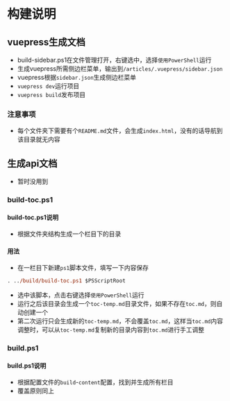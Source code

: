 # 构建说明

## vuepress生成文档

- build-sidebar.ps1在文件管理打开，右键选中，选择`使用PowerShell`运行
- 生成vuepress所需侧边栏菜单，输出到`/articles/.vuepress/sidebar.json`
- vuepress根据`sidebar.json`生成侧边栏菜单
- `vuepress dev`运行项目
- `vuepress build`发布项目

### 注意事项

- 每个文件夹下需要有个`README.md`文件，会生成`index.html`，没有的话导航到该目录就无内容

## 生成api文档

- 暂时没用到

### build-toc.ps1

#### build-toc.ps1说明

- 根据文件夹结构生成一个栏目下的目录

#### 用法

- 在一栏目下新建`ps1`脚本文件，填写一下内容保存

```ps
. ../build/build-toc.ps1 $PSScriptRoot
```

- 选中该脚本，点击右键选择`使用PowerShell`运行
- 运行之后该目录会生成一个`toc-temp.md`目录文件，如果不存在`toc.md`，则自动创建一个
- 第二次运行只会生成新的`toc-temp.md`，不会覆盖`toc.md`，这样当`toc.md`内容调整时，可以从`toc-temp.md`复制新的目录内容到`toc.md`进行手工调整

### build.ps1

#### build.ps1说明

- 根据配置文件的`build`-`content`配置，找到并生成所有栏目
- 覆盖原则同上
